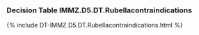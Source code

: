 ### Decision Table IMMZ.D5.DT.Rubellacontraindications
{% include DT-IMMZ.D5.DT.Rubellacontraindications.html %}

